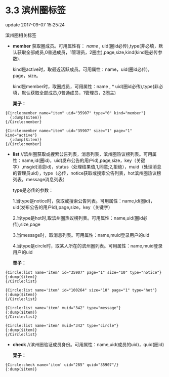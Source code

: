 # 3.3 滨州圈标签

update 2017-09-07 15:25:24

滨州圈相关标签

* **member**  获取圈成员。可用属性有： _name ,_  uid\(圈id必传\),type\(非必填，默认获取全部成员,0普通成员，1管理员，2圈主\),page,size,kind\(kind是必传参数\).

  kind是active时，取最近活跃成员。可用属性：name，uid\(圈id必传\)，page，size。

  kind是member时，取圈成员，可用属性：name , \* uid\(圈id必传\),type\(非必填，默认获取全部成员,0普通成员，1管理员，2圈主\)

  **栗子：**

```text
{Circle:member name="item" uid="35907" type="0" kind="member"}
  {:dump($item)}
{/Circle:member}

{Circle:member name="item" uid="35907" size="1" page="1" kind="active"}
  {:dump($item)}
{/Circle:member}
```

* **list** //滨州圈获取或搜索公告列表，消息列表，滨州圈热议榜列表。可用属性：name,id\(圈id\)，uid\(发布公告的用户id\),page,size，key（关键字）,msgid\(消息id\)，status（处理结果值,1,同意;2,拒绝），muid（处理消息的管理员uid），type（必传，notice获取或搜索公告列表，hot滨州圈热议榜列表，message消息列表）

  type是必传的参数：

  1.当type是notice时，获取或搜索公告列表。可用属性：name,id\(圈id\)，uid\(发布公告的用户id\),page,size，key（关键字）

  2.当type是hot时,取滨州圈热议榜列表。可用属性：name,uid\(圈id必传\),size,page

  3.当message时，取消息列表。可用属性：name,muid登录用户的uid

  4.当type是circle时，取某人所在的滨州圈列表。可用属性：name,muid登录用户的uid

  **栗子：**

```text
{Circle:list name='item' id="35907" page="1" size="10" type="notice"}
{:dump($item)}
{/Circle:list}

{Circle:list name='item' id="100264" size="10" page="1" type="hot"}
{:dump($item)}
{/Circle:list}

{Circle:list name='item' muid="342" type="message"}
{:dump($item)}
{/Circle:list}

{Circle:list name='item' muid="342" type="circle"}
{:dump($item)}
{/Circle:list}
```

* **check** //滨州圈验证成员身份。可用属性：name,uid\(成员的uid\)，quid\(圈id\)

  **栗子：**

```text
{Circle:check name='item' uid="285" quid="35907"/}
{:dump($item)}
```

